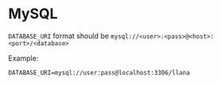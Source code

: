 # MySQL

`DATABASE_URI` format should be `mysql://<user>:<pass>@<host>:<port>/<database>`

Example:

```
DATABASE_URI=mysql://user:pass@localhost:3306/llana
```